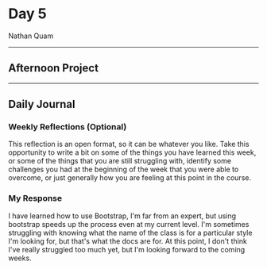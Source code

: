 # Day 5
Nathan Quam

---

## Afternoon Project

---

## Daily Journal

### Weekly Reflections (Optional)

This reflection is an open format, so it can be whatever you like. Take this opportunity to write a bit on some of the things you have learned this week, or some of the things that you are still struggling with, identify some challenges you had at the beginning of the week that you were able to overcome, or just generally how you are feeling at this point in the course.

### My Response

I have learned how to use Bootstrap, I'm far from an expert, but using bootstrap speeds up the process even at my current level. I'm sometimes struggling with knowing what the name of the class is for a particular style I'm looking for, but that's what the docs are for. At this point, I don't think I've really struggled too much yet, but I'm looking forward to the coming weeks.